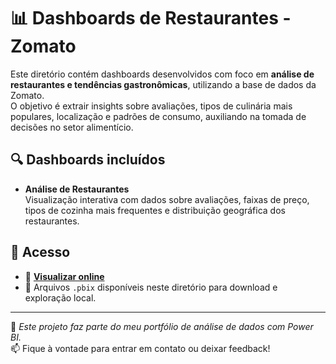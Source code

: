 # 📊 Dashboards de Restaurantes - Zomato

Este diretório contém dashboards desenvolvidos com foco em **análise de restaurantes e tendências gastronômicas**, utilizando a base de dados da Zomato.  
O objetivo é extrair insights sobre avaliações, tipos de culinária mais populares, localização e padrões de consumo, auxiliando na tomada de decisões no setor alimentício.

## 🔍 Dashboards incluídos

- **Análise de Restaurantes**  
  Visualização interativa com dados sobre avaliações, faixas de preço, tipos de cozinha mais frequentes e distribuição geográfica dos restaurantes.

## 🚀 Acesso

- 🔗 **[Visualizar online](https://sites.google.com/view/portifolio-powerbi-adriel/in%C3%ADcio)**  
- 📁 Arquivos `.pbix` disponíveis neste diretório para download e exploração local.

---

📌 *Este projeto faz parte do meu portfólio de análise de dados com Power BI.*  
📫 Fique à vontade para entrar em contato ou deixar feedback!

